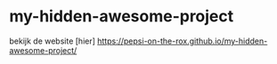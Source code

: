 # my-hidden-awesome-project

bekijk de website [hier] https://pepsi-on-the-rox.github.io/my-hidden-awesome-project/
